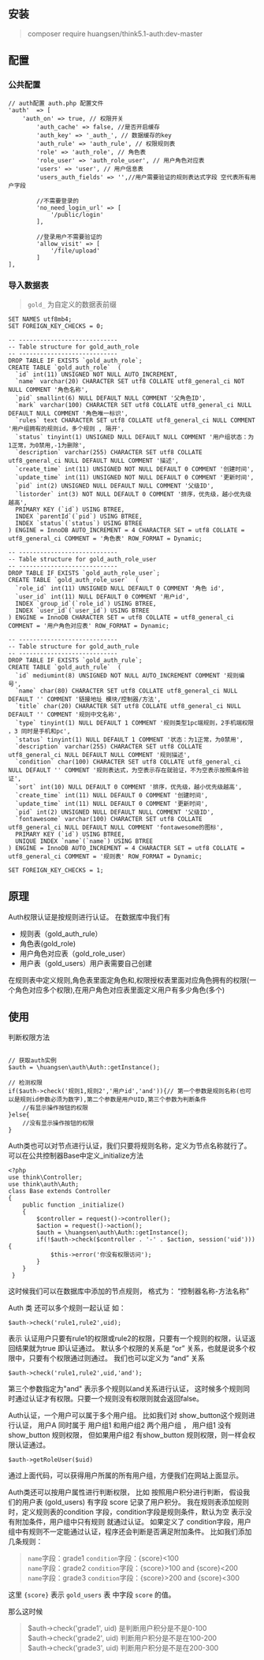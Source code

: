 

## 安装
> composer require huangsen/think5.1-auth:dev-master

## 配置
### 公共配置
```
// auth配置 auth.php 配置文件
'auth'  => [
    'auth_on' => true, // 权限开关
        'auth_cache' => false, //是否开启缓存
        'auth_key' => '_auth_', // 数据缓存的key
        'auth_rule' => 'auth_rule', // 权限规则表
        'role' => 'auth_role', // 角色表
        'role_user' => 'auth_role_user', // 用户角色对应表
        'users' => 'user', // 用户信息表
        'users_auth_fields' => '',//用户需要验证的规则表达式字段 空代表所有用户字段

        //不需要登录的
        'no_need_login_url' => [
            '/public/login'
        ],

        //登录用户不需要验证的
        'allow_visit' => [
            '/file/upload'
        ]
],
```

### 导入数据表
> `gold_` 为自定义的数据表前缀

```
SET NAMES utf8mb4;
SET FOREIGN_KEY_CHECKS = 0;

-- ----------------------------
-- Table structure for gold_auth_role
-- ----------------------------
DROP TABLE IF EXISTS `gold_auth_role`;
CREATE TABLE `gold_auth_role`  (
  `id` int(11) UNSIGNED NOT NULL AUTO_INCREMENT,
  `name` varchar(20) CHARACTER SET utf8 COLLATE utf8_general_ci NOT NULL COMMENT '角色名称',
  `pid` smallint(6) NULL DEFAULT NULL COMMENT '父角色ID',
  `mark` varchar(100) CHARACTER SET utf8 COLLATE utf8_general_ci NULL DEFAULT NULL COMMENT '角色唯一标识',
  `rules` text CHARACTER SET utf8 COLLATE utf8_general_ci NULL COMMENT '用户组拥有的规则id，多个规则 , 隔开',
  `status` tinyint(1) UNSIGNED NULL DEFAULT NULL COMMENT '用户组状态：为1正常，为0禁用,-1为删除',
  `description` varchar(255) CHARACTER SET utf8 COLLATE utf8_general_ci NULL DEFAULT NULL COMMENT '描述',
  `create_time` int(11) UNSIGNED NOT NULL DEFAULT 0 COMMENT '创建时间',
  `update_time` int(11) UNSIGNED NOT NULL DEFAULT 0 COMMENT '更新时间',
  `pid` int(2) UNSIGNED NULL DEFAULT NULL COMMENT '父级ID',
  `listorder` int(3) NOT NULL DEFAULT 0 COMMENT '排序，优先级，越小优先级越高',
  PRIMARY KEY (`id`) USING BTREE,
  INDEX `parentId`(`pid`) USING BTREE,
  INDEX `status`(`status`) USING BTREE
) ENGINE = InnoDB AUTO_INCREMENT = 4 CHARACTER SET = utf8 COLLATE = utf8_general_ci COMMENT = '角色表' ROW_FORMAT = Dynamic;

-- ----------------------------
-- Table structure for gold_auth_role_user
-- ----------------------------
DROP TABLE IF EXISTS `gold_auth_role_user`;
CREATE TABLE `gold_auth_role_user`  (
  `role_id` int(11) UNSIGNED NULL DEFAULT 0 COMMENT '角色 id',
  `user_id` int(11) NULL DEFAULT 0 COMMENT '用户id',
  INDEX `group_id`(`role_id`) USING BTREE,
  INDEX `user_id`(`user_id`) USING BTREE
) ENGINE = InnoDB CHARACTER SET = utf8 COLLATE = utf8_general_ci COMMENT = '用户角色对应表' ROW_FORMAT = Dynamic;

-- ----------------------------
-- Table structure for gold_auth_rule
-- ----------------------------
DROP TABLE IF EXISTS `gold_auth_rule`;
CREATE TABLE `gold_auth_rule`  (
  `id` mediumint(8) UNSIGNED NOT NULL AUTO_INCREMENT COMMENT '规则编号',
  `name` char(80) CHARACTER SET utf8 COLLATE utf8_general_ci NULL DEFAULT '' COMMENT '链接地址 模块/控制器/方法',
  `title` char(20) CHARACTER SET utf8 COLLATE utf8_general_ci NULL DEFAULT '' COMMENT '规则中文名称',
  `type` tinyint(1) NULL DEFAULT 1 COMMENT '规则类型1pc端规则，2手机端权限 ，3 同时是手机和pc',
  `status` tinyint(1) NULL DEFAULT 1 COMMENT '状态：为1正常，为0禁用',
  `description` varchar(255) CHARACTER SET utf8 COLLATE utf8_general_ci NULL DEFAULT NULL COMMENT '规则描述',
  `condition` char(100) CHARACTER SET utf8 COLLATE utf8_general_ci NULL DEFAULT '' COMMENT '规则表达式，为空表示存在就验证，不为空表示按照条件验证',
  `sort` int(10) NULL DEFAULT 0 COMMENT '排序，优先级，越小优先级越高',
  `create_time` int(11) NULL DEFAULT 0 COMMENT '创建时间',
  `update_time` int(11) NULL DEFAULT 0 COMMENT '更新时间',
  `pid` int(2) UNSIGNED NULL DEFAULT NULL COMMENT '父级ID',
  `fontawesome` varchar(100) CHARACTER SET utf8 COLLATE utf8_general_ci NULL DEFAULT NULL COMMENT 'fontawesome的图标',
  PRIMARY KEY (`id`) USING BTREE,
  UNIQUE INDEX `name`(`name`) USING BTREE
) ENGINE = InnoDB AUTO_INCREMENT = 4 CHARACTER SET = utf8 COLLATE = utf8_general_ci COMMENT = '规则表' ROW_FORMAT = Dynamic;

SET FOREIGN_KEY_CHECKS = 1;
```

## 原理
Auth权限认证是按规则进行认证。
在数据库中我们有

- 规则表（gold_auth_rule）
- 角色表(gold_role)
- 用户角色对应表（gold_role_user）
- 用户表（gold_users）用户表需要自己创建

在规则表中定义规则,角色表里面定角色和,权限授权表里面对应角色拥有的权限(一个角色对应多个权限),在用户角色对应表里面定义用户有多少角色(多个)


## 使用
判断权限方法
```

// 获取auth实例
$auth = \huangsen\auth\Auth::getInstance();

// 检测权限
if($auth->check('规则1,规则2','用户id','and')){// 第一个参数是规则名称(也可以是规则id参数必须为数字),第二个参数是用户UID,第三个参数为判断条件
	//有显示操作按钮的权限
}else{
	//没有显示操作按钮的权限
}
```

Auth类也可以对节点进行认证，我们只要将规则名称，定义为节点名称就行了。
可以在公共控制器Base中定义_initialize方法
```
<?php
use think\Controller;
use think\auth\Auth;
class Base extends Controller
{
    public function _initialize()
	{
		$controller = request()->controller();
		$action = request()->action();
		$auth = \huangsen\auth\Auth::getInstance();
		if(!$auth->check($controller . '-' . $action, session('uid'))){
			$this->error('你没有权限访问');
		}
    }
 }
```
这时候我们可以在数据库中添加的节点规则， 格式为： “控制器名称-方法名称”

Auth 类 还可以多个规则一起认证 如：
```
$auth->check('rule1,rule2',uid);
```
表示 认证用户只要有rule1的权限或rule2的权限，只要有一个规则的权限，认证返回结果就为true 即认证通过。 默认多个权限的关系是 “or” 关系，也就是说多个权限中，只要有个权限通过则通过。 我们也可以定义为 “and” 关系
```
$auth->check('rule1,rule2',uid,'and');
```
第三个参数指定为"and" 表示多个规则以and关系进行认证， 这时候多个规则同时通过认证才有权限。只要一个规则没有权限则就会返回false。

Auth认证，一个用户可以属于多个用户组。 比如我们对 show_button这个规则进行认证， 用户A 同时属于 用户组1 和用户组2 两个用户组 ， 用户组1 没有show_button 规则权限， 但如果用户组2 有show_button 规则权限，则一样会权限认证通过。
```
$auth->getRoleUser($uid)
```
通过上面代码，可以获得用户所属的所有用户组，方便我们在网站上面显示。

Auth类还可以按用户属性进行判断权限， 比如
按照用户积分进行判断， 假设我们的用户表 (gold_users) 有字段 score 记录了用户积分。
我在规则表添加规则时，定义规则表的condition 字段，condition字段是规则条件，默认为空 表示没有附加条件，用户组中只有规则 就通过认证。
如果定义了 condition字段，用户组中有规则不一定能通过认证，程序还会判断是否满足附加条件。
比如我们添加几条规则：

> `name`字段：grade1 `condition`字段：{score}<100 <br/>
> `name`字段：grade2 `condition`字段：{score}>100 and {score}<200<br/>
> `name`字段：grade3 `condition`字段：{score}>200 and {score}<300

这里 `{score}` 表示 `gold_users` 表 中字段 `score` 的值。

那么这时候

> $auth->check('grade1', uid) 是判断用户积分是不是0-100<br/>
> $auth->check('grade2', uid) 判断用户积分是不是在100-200<br/>
> $auth->check('grade3', uid) 判断用户积分是不是在200-300
